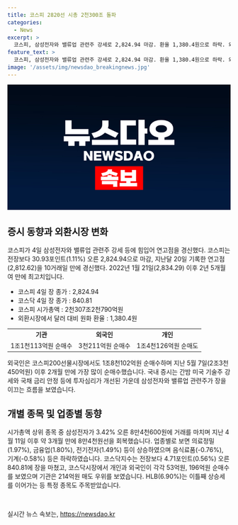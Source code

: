 ```yaml
---
title: 코스피 2820선 시총 2천300조 돌파
categories:
  - News
excerpt: >
  코스피, 삼성전자와 밸류업 관련주 강세로 2,824.94 마감. 환율 1,380.4원으로 하락. 외인·기관 대량순매수. 미국 기술주 강세와 국채 금리 안정에 힘입어 상승. HLB 강세. 삼성전자 3.42% 상승, SK하이닉스 -2.54% 하락. 코스닥은 840.81 마감. 거래대금은 유가증권 12조9천820억원, 코스닥 9조2천210억원.
feature_text: >
  코스피, 삼성전자와 밸류업 관련주 강세로 2,824.94 마감. 환율 1,380.4원으로 하락. 외인·기관 대량순매수. 미국 기술주 강세와 국채 금리 안정에 힘입어 상승. HLB 강세. 삼성전자 3.42% 상승, SK하이닉스 -2.54% 하락. 코스닥은 840.81 마감. 거래대금은 유가증권 12조9천820억원, 코스닥 9조2천210억원.
image: '/assets/img/newsdao_breakingnews.jpg'
---
```


<p><img src="/assets/img/newsdao_breakingnews.jpg" alt="cryptoinkorea 속보" /></p>

<h2 data-ke-size="size26">증시 동향과 외환시장 변화</h2>

<p data-ke-size="size16">코스피가 4일 삼성전자와 밸류업 관련주 강세 등에 힘입어 연고점을 경신했다. 코스피는 전장보다 30.93포인트(1.11%) 오른 2,824.94으로 마감, 지난달 20일 기록한 연고점(2,812.62)을 10거래일 만에 경신했다. 2022년 1월 21일(2,834.29) 이후 2년 5개월여 만에 최고치입니다.</p>

<ul>
    <li>코스피 4일 장 종가 : 2,824.94</li>
    <li>코스닥 4일 장 종가 : 840.81</li>
    <li>코스피 시가총액 : 2천307조2천790억원</li>
    <li>외환시장에서 달러 대비 원화 환율 : 1,380.4원</li>
</ul>

<table>
    <tr>
        <td style="text-align: center; height: 17px;"><b>기관</b></td>
        <td style="text-align: center; height: 17px;"><b>외국인</b></td>
        <td style="text-align: center; height: 17px;"><b>개인</b></td>
    </tr>
    <tr>
        <td style="text-align: center; height: 17px;">1조1천113억원 순매수</td>
        <td style="text-align: center; height: 17px;">3천211억원 순매수</td>
        <td style="text-align: center; height: 17px;">1조4천126억원 순매도</td>
    </tr>
</table>

<p data-ke-size="size16">외국인은 코스피200선물시장에서도 1조8천102억원 순매수하며 지난 5월 7일(2조3천450억원) 이후 2개월 만에 가장 많이 순매수했습니다. 국내 증시는 간밤 미국 기술주 강세와 국채 금리 안정 등에 투자심리가 개선된 가운데 삼성전자와 밸류업 관련주가 장을 이끄는 흐름을 보였습니다.</p>

<h2 data-ke-size="size26">개별 종목 및 업종별 동향</h2>

<p data-ke-size="size16">시가총액 상위 종목 중 삼성전자가 3.42% 오른 8만4천600원에 거래를 마치며 지난 4월 11일 이후 약 3개월 만에 8만4천원선을 회복했습니다. 업종별로 보면 의료정밀(1.97%), 금융업(1.80%), 전기전자(1.49%) 등이 상승하였으며 음식료품(-0.76%), 기계(-0.58%) 등은 하락하였습니다. 코스닥지수는 전장보다 4.71포인트(0.56%) 오른 840.81에 장을 마쳤고, 코스닥시장에서 개인과 외국인이 각각 53억원, 196억원 순매수를 보였으며 기관은 214억원 매도 우위를 보였습니다. HLB(6.90%)는 이틀째 상승세를 이어가는 등 특정 종목도 주목받았습니다.</p>

<p data-ke-size="size16">&nbsp;</p>
실시간 뉴스 속보는, <a href="https://newsdao.kr" rel="dofollow">https://newsdao.kr</a>


